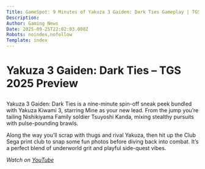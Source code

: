 ```yaml
---
Title: GameSpot: 9 Minutes of Yakuza 3 Gaiden: Dark Ties Gameplay | TGS 2025
Description: 
Author: Gaming News
Date: 2025-09-25T22:02:03.000Z
Robots: noindex,nofollow
Template: index
---
```

<h1>
  
  
  Yakuza 3 Gaiden: Dark Ties – TGS 2025 Preview
</h1>

<p>Yakuza 3 Gaiden: Dark Ties is a nine-minute spin-off sneak peek bundled with Yakuza Kiwami 3, starring Mine as your new lead. From the jump you’re tailing Nishikiyama Family soldier Tsuyoshi Kanda, mixing stealthy pursuits with pulse-pounding brawls.</p>

<p>Along the way you’ll scrap with thugs and rival Yakuza, then hit up the Club Sega print club to snap some fun photos before diving back into combat. It’s a perfect blend of underworld grit and playful side-quest vibes.</p>

<p><em>Watch on <a href="https://www.youtube.com/watch?v=zSKr0LwTnq4" rel="noopener noreferrer">YouTube</a></em></p>

